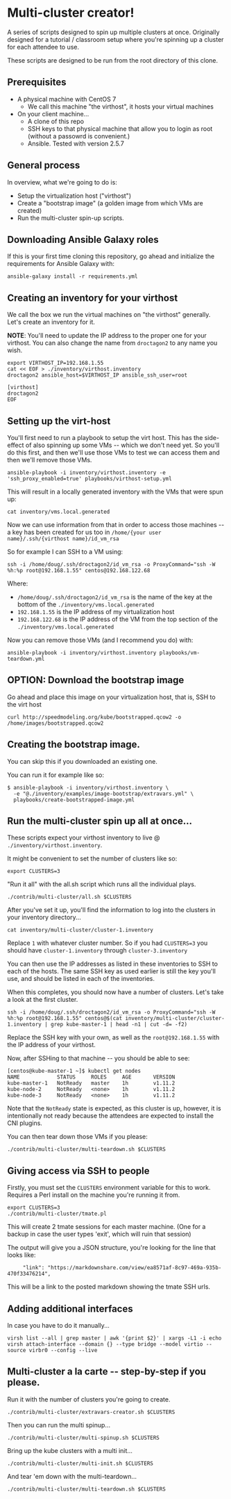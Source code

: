 # Multi-cluster creator!

A series of scripts designed to spin up multiple clusters at once. Originally designed for a tutorial / classroom setup where you're spinning up a cluster for each attendee to use.

These scripts are designed to be run from the root directory of this clone.

## Prerequisites

* A physical machine with CentOS 7
    - We call this machine "the virthost", it hosts your virtual machines
* On your client machine...
    - A clone of this repo
    - SSH keys to that physical machine that allow you to login as root (without a passowrd is convenient.)
    - Ansible. Tested with version 2.5.7

## General process

In overview, what we're going to do is:

* Setup the virtualization host ("virthost")
* Create a "bootstrap image" (a golden image from which VMs are created)
* Run the multi-cluster spin-up scripts.

## Downloading Ansible Galaxy roles

If this is your first time cloning this repository, go ahead and initialize the requirements for Ansible Galaxy with:

```
ansible-galaxy install -r requirements.yml
```

## Creating an inventory for your virthost

We call the box we run the virtual machines on "the virthost" generally. Let's create an inventory for it.

**NOTE**: You'll need to update the IP address to the proper one for your virthost. You can also change the name from `droctagon2` to any name you wish.

```
export VIRTHOST_IP=192.168.1.55
cat << EOF > ./inventory/virthost.inventory
droctagon2 ansible_host=$VIRTHOST_IP ansible_ssh_user=root

[virthost]
droctagon2
EOF
```

## Setting up the virt-host

You'll first need to run a playbook to setup the virt host. This has the  side-effect of also spinning up some VMs -- which we don't need yet. So you'll do this first, and then we'll use those VMs to test we can access them and then we'll remove those VMs.

```
ansible-playbook -i inventory/virthost.inventory -e 'ssh_proxy_enabled=true' playbooks/virthost-setup.yml
```

This will result in a locally generated inventory with the VMs that were spun up:

```
cat inventory/vms.local.generated
```

Now we can use information from that in order to access those machines -- a key has been created for us too in `/home/{your user name}/.ssh/{virthost name}/id_vm_rsa`

So for example I can SSH to a VM using:

```
ssh -i /home/doug/.ssh/droctagon2/id_vm_rsa -o ProxyCommand="ssh -W %h:%p root@192.168.1.55" centos@192.168.122.68
```

Where:

* `/home/doug/.ssh/droctagon2/id_vm_rsa` is the name of the key at the bottom of the `./inventory/vms.local.generated`
* `192.168.1.55` is the IP address of my virtualization host
* `192.168.122.68` is the IP address of the VM from the top section of the `./inventory/vms.local.generated`

Now you can remove those VMs (and I recommend you do) with:

```
ansible-playbook -i inventory/virthost.inventory playbooks/vm-teardown.yml
```

## OPTION: Download the bootstrap image

Go ahead and place this image on your virtualization host, that is, SSH to the virt host

```
curl http://speedmodeling.org/kube/bootstrapped.qcow2 -o /home/images/bootstrapped.qcow2
```

## Creating the bootstrap image.

You can skip this if you downloaded an existing one.

You can run it for example like so:

```
$ ansible-playbook -i inventory/virthost.inventory \
  -e "@./inventory/examples/image-bootstrap/extravars.yml" \
  playbooks/create-bootstrapped-image.yml
```


## Run the multi-cluster spin up all at once...

These scripts expect your virthost inventory to live @ `./inventory/virthost.inventory`.

It might be convenient to set the number of clusters like so:

```
export CLUSTERS=3
```

"Run it all" with the all.sh script which runs all the individual plays.

```
./contrib/multi-cluster/all.sh $CLUSTERS
```

After you've set it up, you'll find the information to log into the clusters in your inventory directory...

```
cat inventory/multi-cluster/cluster-1.inventory
```

Replace `1` with whatever cluster number. So if you had `CLUSTERS=3` you should have `cluster-1.inventory` through `cluster-3.inventory`

You can then use the IP addresses as listed in these inventories to SSH to each of the hosts. The same SSH key as used earlier is still the key you'll use, and should be listed in each of the inventories.

When this completes, you should now have a number of clusters. Let's take a look at the first cluster. 

```
ssh -i /home/doug/.ssh/droctagon2/id_vm_rsa -o ProxyCommand="ssh -W %h:%p root@192.168.1.55" centos@$(cat inventory/multi-cluster/cluster-1.inventory | grep kube-master-1 | head -n1 | cut -d= -f2)
```

Replace the SSH key with your own, as well as the `root@192.168.1.55` with the IP address of your virthost.

Now, after SSHing to that machine -- you should be able to see:

```
[centos@kube-master-1 ~]$ kubectl get nodes
NAME            STATUS     ROLES     AGE       VERSION
kube-master-1   NotReady   master    1h        v1.11.2
kube-node-2     NotReady   <none>    1h        v1.11.2
kube-node-3     NotReady   <none>    1h        v1.11.2
```

Note that the `NotReady` state is expected, as this cluster is up, however, it is intentionally not ready because the attendees are expected to install the CNI plugins.

You can then tear down those VMs if you please:

```
./contrib/multi-cluster/multi-teardown.sh $CLUSTERS
```


## Giving access via SSH to people

Firstly, you must set the `CLUSTERS` environment variable for this to work. Requires a Perl install on the machine you're running it from.

```
export CLUSTERS=3
./contrib/multi-cluster/tmate.pl
```

This will create 2 tmate sessions for each master machine. (One for a backup in case the user types 'exit', which will ruin that session)

The output will give you a JSON structure, you're looking for the line that looks like:

```
     "link": "https://markdownshare.com/view/ea8571af-8c97-469a-935b-470f33476214",
```

This will be a link to the posted markdown showing the tmate SSH urls.

## Adding additional interfaces

In case you have to do it manually...

```
virsh list --all | grep master | awk '{print $2}' | xargs -L1 -i echo virsh attach-interface --domain {} --type bridge --model virtio --source virbr0 --config --live
```

## Multi-cluster a la carte -- step-by-step if you please.

Run it with the number of clusters you're going to create.

```
./contrib/multi-cluster/extravars-creator.sh $CLUSTERS
```

Then you can run the multi spinup...

```
./contrib/multi-cluster/multi-spinup.sh $CLUSTERS
```

Bring up the kube clusters with a multi init...

```
./contrib/multi-cluster/multi-init.sh $CLUSTERS
```

And tear 'em down with the multi-teardown...

```
./contrib/multi-cluster/multi-teardown.sh $CLUSTERS
```

